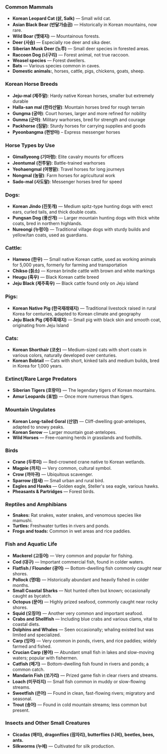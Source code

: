### Common Mammals
- **Korean Leopard Cat (삵, Salk)** — Small wild cat.
- **Asian Black Bear (반달가슴곰)** — Historically in Korean mountains, now rare.
- **Wild Boar (멧돼지)** — Mountainous forests.
- **Deer (사슴)** — Especially roe deer and sika deer.
- **Siberian Musk Deer (노루)** — Small deer species in forested areas.
- **Raccoon Dog (너구리)** — Forest animal, not true raccoon.
- **Weasel species** — Forest dwellers.
- **Bats** — Various species common in caves.
- **Domestic animals:**, horses, cattle, pigs, chickens, goats, sheep.

### Korean Horse Breeds
- **Jeju-mal (제주말)**: Hardy native Korean horses, smaller but extremely durable
- **Halla-san mal (한라산말)**: Mountain horses bred for rough terrain
- **Gungma (궁마)**: Court horses, larger and more refined for nobility
- **Gunma (군마)**: Military warhorses, bred for strength and courage
- **Packhorse (짐말)**: Sturdy horses for carrying supplies and goods
- **Pyeonbangma (편방마)** – Express messenger horses

### Horse Types by Use
- **Gimallyeong (기마령)**: Elite cavalry mounts for officers
- **Jeontumal (전투말)**: Battle-trained warhorses
- **Yeohaengmal (여행말)**: Travel horses for long journeys
- **Nongmal (농말)**: Farm horses for agricultural work
- **Sado-mal (사도말)**: Messenger horses bred for speed

### Dogs:
- **Korean Jindo (진돗개)** — Medium spitz-type hunting dogs with erect ears, curled tails, and thick double coats.
- **Pungsan Dog (풍산개)** — Larger mountain hunting dogs with thick white coats, bred in northern highlands.
- **Nureongi (누렁이)** — Traditional village dogs with sturdy builds and yellow/tan coats, used as guardians.

### Cattle:
- **Hanwoo (한우)** — Small native Korean cattle, used as working animals for 5,000 years, formerly for farming and transportation 
- **Chikso (칡소)** — Korean brindle cattle with brown and white markings
- **Heugu (흑우)** — Black Korean cattle breed
- **Jeju Black (제주흑우)** — Black cattle found only on Jeju island

### Pigs:
- **Korean Native Pig (한국재래돼지)** — Traditional livestock raised in rural Korea for centuries, adapted to Korean climate and geography
- **Jeju Black Pig (제주흑돼지)** — Small pig with black skin and smooth coat, originating from Jeju Island 
### Cats:
- **Korean Shorthair (코숏)** — Medium-sized cats with short coats in various colors, naturally developed over centuries.
- **Korean Bobtail** — Cats with short, kinked tails and medium builds, bred in Korea for 1,000 years.
### Extinct/Rare Large Predators
- **Siberian Tigers (호랑이)** — The legendary tigers of Korean mountains.
- **Amur Leopards (표범)** — Once more numerous than tigers.

### Mountain Ungulates
- **Korean Long-tailed Goral (산양)** — Cliff-dwelling goat-antelopes, adapted to snowy peaks.
- **Korean Serow** — Larger mountain goat-antelopes.
- **Wild Horses** — Free-roaming herds in grasslands and foothills.

### Birds
- **Crane (두루미)** — Red-crowned crane native to Korean wetlands.
- **Magpie (까치)** — Very common, cultural symbol.
- **Crow (까마귀)** — Ubiquitous scavenger.
- **Sparrow (참새)** — Small urban and rural bird.
- **Eagles and Hawks** — Golden eagle, Steller's sea eagle, various hawks.
- **Pheasants & Partridges** — Forest birds.

### Reptiles and Amphibians
- **Snakes:** Rat snakes, water snakes, and venomous species like mamushi.
- **Turtles:** Freshwater turtles in rivers and ponds.
- **Frogs and toads:** Common in wet areas and rice paddies.

### Fish and Aquatic Life
- **Mackerel (고등어)** — Very common and popular for fishing.
- **Cod (대구)** — Important commercial fish, found in colder waters.
- **Flatfish / Flounder (광어)** — Bottom-dwelling fish commonly caught near shores.
- **Pollock (명태)** — Historically abundant and heavily fished in colder months.
- **Small Coastal Sharks** — Not hunted often but known; occasionally caught as bycatch.
- **Octopus (문어)** — Highly prized seafood, commonly caught near rocky shores.
- **Squid (오징어)** — Another very common and important seafood.
- **Crabs and Shellfish** — Including blue crabs and various clams, vital to coastal diets.
- **Dolphins and Whales** — Seen occasionally; whaling existed but was limited and specialized.
- **Carp (잉어)** — Very common in ponds, rivers, and rice paddies; widely farmed and fished.
- **Crucian Carp (붕어)** — Abundant small fish in lakes and slow-moving waters; popular with fishermen.
- **Catfish (메기)** — Bottom-dwelling fish found in rivers and ponds; a common catch.
- **Mandarin Fish (쏘가리)** — Prized game fish in clear rivers and streams.
- **Loach (미꾸라지)** — Small fish common in muddy or slow-flowing streams.
- **Sweetfish (은어)** — Found in clean, fast-flowing rivers; migratory and seasonal.
- **Trout (송어)** — Found in cold mountain streams; less common but present.

### Insects and Other Small Creatures
- **Cicadas (매미), dragonflies (잠자리), butterflies (나비), beetles, bees, ants.**
- **Silkworms (누에)** — Cultivated for silk production.